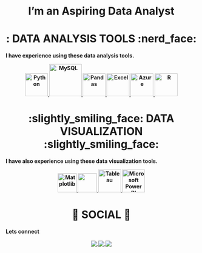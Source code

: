 <div align="center"> <h1 align="center"> I’m an Aspiring Data Analyst  </h1> </div> 
<b> 
 
<p></p> 
<div align="center"> <h1 align="center">: DATA ANALYSIS TOOLS :nerd_face: </h1> </div> 
 
<b>I have experience using these data analysis tools.<b> 
<p align="center"> 
<a href="https://www.w3schools.com/" onclick="window.open("https://www.w3schools.com/", "_self");"> <img src="https://www.python.org/static/community_logos/python-logo.png" alt="Python" height="60"/> </a> 
<a href="#" target="_blank"> <img src="https://www.mysql.com/common/logos/logo-mysql-170x115.png" alt="MySQL" height="85"/> </a> 
<a href="#" target="_blank"> <img src="https://upload.wikimedia.org/wikipedia/commons/thumb/e/ed/Pandas_logo.svg/2560px-Pandas_logo.svg.png" alt="Pandas" height="60"/> </a> 
<a href="#" target="_blank"> <img src="https://upload.wikimedia.org/wikipedia/commons/thumb/3/34/Microsoft_Office_Excel_%282019%E2%80%93present%29.svg/512px-Microsoft_Office_Excel_%282019%E2%80%93present%29.svg.png" alt="Excel" height="60"/> </a> 
<a href="#" target="_blank"> <img src="https://upload.wikimedia.org/wikipedia/commons/thumb/a/a8/Microsoft_Azure_Logo.svg/187px-Microsoft_Azure_Logo.svg.png" alt="Azure" height="60"/> </a> 
<a href="#" target="_blank"> <img src="https://www.r-project.org/logo/Rlogo.png" alt="R" height="60"/> </a> 
 
</p> 
 
<div align="center"> <h1 align="center"> :slightly_smiling_face: DATA VISUALIZATION :slightly_smiling_face: </h1> </div> 
 
<b>I have also experience using these data visualization tools.<b> 
 
<p align="center"> 
<a href="#" target="_blank"> <img src="https://matplotlib.org/stable/_images/sphx_glr_logos2_003.png" alt="Matplotlib" height="50"/> </a> 
<a href="#" target="_blank"> <img src="https://seaborn.pydata.org/_static/logo-wide-lightbg.svg" height="50"/> </a> 
<a href="#" target="_blank"> <img src="https://github.com/yusufsjustit/yusufsjustit/assets/125282550/9005adc8-3771-428e-84b5-dfb116ae45b9" alt="Tableau" height="60"/> </a> 
<a href="#" target="_blank"> <img src="https://insightsoftware.com/wp-content/uploads/2018/03/blog-microsoft-power-bi-solid-color.jpg" alt="Microsoft Power BI" height="60"/> </a> 
</p> 
 
<div align="center"> <h1 align="center"> 👨 SOCIAL 👩 </h1> </div> 
<b>Lets connect</b> 
<p align="center"> 
 
<a href="https://www.linkedin.com/in/martin-champe-57991395"> 
  <img align="center" src="https://img.shields.io/badge/linkedin-%230077B5.svg?&style=for-the-badge&logo=linkedin&logoColor=white" /> 
</a> 
 
<a href="https://public.tableau.com/app/profile/martin.champe/vizzes"> 
  <img align="center" src="https://img.shields.io/badge/-Tableau-1e376b?style=for-the-badge&logo=tableau&logoColor=white"  /> 
</a> 
 
<a href="mailto:martin.champe@gmail.com">   
  <img align="center" src="https://img.shields.io/badge/gmail-f1f2f6.svg?&style=for-the-badge&logo=gmail&logoColor=red"  /> 
</a> 
 
</p> 
